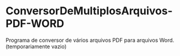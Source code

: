 # ConversorDeMultiplosArquivos-PDF-WORD
Programa de conversor de vários arquivos PDF para arquivos Word.
(temporariamente vazio)

